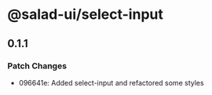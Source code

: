 # @salad-ui/select-input

## 0.1.1

### Patch Changes

- 096641e: Added select-input and refactored some styles
